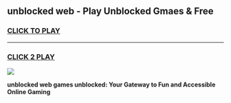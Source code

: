 
## unblocked web - Play Unblocked Gmaes & Free
<h3>
<a href="https://news.freeplayer.one?title=unblocked_web&ref=16F">CLICK TO PLAY</a></h3>
<hr>

<h3>
<a href="https://news.freeplayer.one?title=unblocked_web&ref=16F">CLICK 2 PLAY</a>
  
</h3>

<a href="https://news.freeplayer.one?title=unblocked_web&ref=16F/"><img src="https://clearcache.store/games.png"></a>


**unblocked web games unblocked: Your Gateway to Fun and Accessible Online Gaming**
